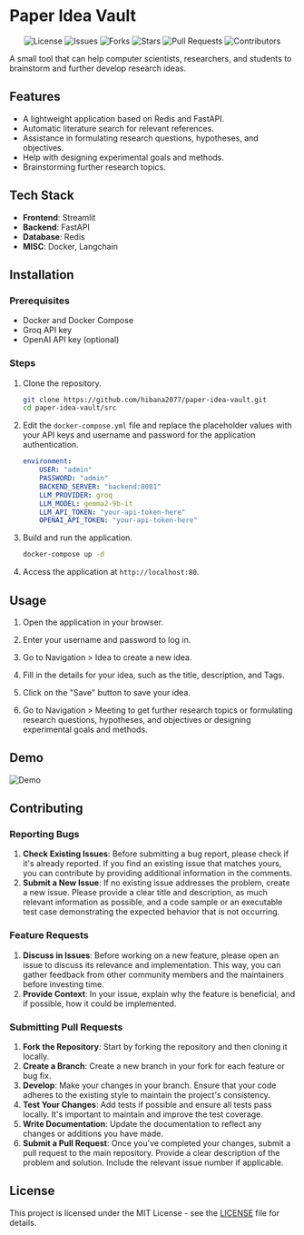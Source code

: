# Paper Idea Vault

<p align="center">
  <img src="https://img.shields.io/github/license/hibana2077/paper-idea-vault" alt="License">
  <img src="https://img.shields.io/github/issues/hibana2077/paper-idea-vault" alt="Issues">
  <img src="https://img.shields.io/github/forks/hibana2077/paper-idea-vault" alt="Forks">
  <img src="https://img.shields.io/github/stars/hibana2077/paper-idea-vault" alt="Stars">
  <img src="https://img.shields.io/github/issues-pr/hibana2077/paper-idea-vault" alt="Pull Requests">
  <img src="https://img.shields.io/github/contributors/hibana2077/paper-idea-vault" alt="Contributors">
</p>

A small tool that can help computer scientists, researchers, and students to brainstorm and further develop research ideas.

## Features

- A lightweight application based on Redis and FastAPI.
- Automatic literature search for relevant references.
- Assistance in formulating research questions, hypotheses, and objectives.
- Help with designing experimental goals and methods.
- Brainstorming further research topics.

## Tech Stack

- **Frontend**: Streamlit
- **Backend**: FastAPI
- **Database**: Redis
- **MISC**: Docker, Langchain

## Installation

### Prerequisites

- Docker and Docker Compose
- Groq API key
- OpenAI API key (optional)

### Steps

1. Clone the repository.

    ```bash
    git clone https://github.com/hibana2077/paper-idea-vault.git
    cd paper-idea-vault/src
    ```

2. Edit the `docker-compose.yml` file and replace the placeholder values with your API keys and username and password for the application authentication.

    ```yaml
    environment:
        USER: "admin"
        PASSWORD: "admin"
        BACKEND_SERVER: "backend:8081"
        LLM_PROVIDER: groq
        LLM_MODEL: gemma2-9b-it
        LLM_API_TOKEN: "your-api-token-here"
        OPENAI_API_TOKEN: "your-api-token-here"
    ```

3. Build and run the application.

    ```bash
    docker-compose up -d
    ```

4. Access the application at `http://localhost:80`.

## Usage

1. Open the application in your browser.

2. Enter your username and password to log in.

3. Go to Navigation > Idea to create a new idea.

4. Fill in the details for your idea, such as the title, description, and Tags.

5. Click on the "Save" button to save your idea.

6. Go to Navigation > Meeting to get further research topics or formulating research questions, hypotheses, and objectives or designing experimental goals and methods.

## Demo

![Demo](./demo_data/demo_gif/demo_video_large.gif)

## Contributing

### Reporting Bugs

1. **Check Existing Issues**: Before submitting a bug report, please check if it's already reported. If you find an existing issue that matches yours, you can contribute by providing additional information in the comments.
2. **Submit a New Issue**: If no existing issue addresses the problem, create a new issue. Please provide a clear title and description, as much relevant information as possible, and a code sample or an executable test case demonstrating the expected behavior that is not occurring.

### Feature Requests

1. **Discuss in Issues**: Before working on a new feature, please open an issue to discuss its relevance and implementation. This way, you can gather feedback from other community members and the maintainers before investing time.
2. **Provide Context**: In your issue, explain why the feature is beneficial, and if possible, how it could be implemented.

### Submitting Pull Requests

1. **Fork the Repository**: Start by forking the repository and then cloning it locally.
2. **Create a Branch**: Create a new branch in your fork for each feature or bug fix.
3. **Develop**: Make your changes in your branch. Ensure that your code adheres to the existing style to maintain the project's consistency.
4. **Test Your Changes**: Add tests if possible and ensure all tests pass locally. It's important to maintain and improve the test coverage.
5. **Write Documentation**: Update the documentation to reflect any changes or additions you have made.
6. **Submit a Pull Request**: Once you've completed your changes, submit a pull request to the main repository. Provide a clear description of the problem and solution. Include the relevant issue number if applicable.

## License

This project is licensed under the MIT License - see the [LICENSE](LICENSE) file for details.
